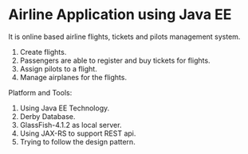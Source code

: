 # Airline Application using Java EE
It is online based airline flights, tickets and pilots management system.
1. Create flights.
2. Passengers are able to register and buy tickets for flights.
3. Assign pilots to a flight.
4. Manage airplanes for the flights.

Platform and Tools:
1. Using Java EE Technology.
2. Derby Database.
3. GlassFish-4.1.2 as local server.
4. Using JAX-RS to support REST api.
5. Trying to follow the design pattern.
